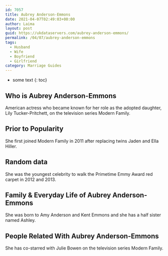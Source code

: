 ```yaml
---
id: 7057
title: Aubrey Anderson-Emmons
date: 2021-04-07T02:49:03+00:00
author: Laima
layout: post
guid: https://ukdataservers.com/aubrey-anderson-emmons/
permalink: /04/07/aubrey-anderson-emmons
tags:
  - Husband
  - Wife
  - Boyfriend
  - Girlfriend
category: Marriage Guides
---
```


* some text
{: toc}


## Who is Aubrey Anderson-Emmons
                  
                  
                  
American actress who became known for her role as the adopted daughter, Lily Tucker-Pritchett, on the television series Modern Family.
                  
              
            
              
            
                
                
                
## Prior to Popularity
                  
                  
                  
She first joined Modern Family in 2011 after replacing twins Jaden and Ella Hiller.
                  
              
            
              
            
                
                
                
## Random data
                  
                  
                  
She was the youngest celebrity to walk the Primetime Emmy Award red carpet in 2012 and 2013.
                  
              
            
              
            
                
                
                
## Family & Everyday Life of Aubrey Anderson-Emmons
                  
                  
                  
She was born to Amy Anderson and Kent Emmons and she has a half sister named Ashley.
                  
              
            
              
            
                
                
                
## People Related With Aubrey Anderson-Emmons
                  
                  
                  
She has co-starred with Julie Bowen on the television series Modern Family.
                  
              
            
              
            
                
              
            
              
              
            
            
              
            
          
          
          